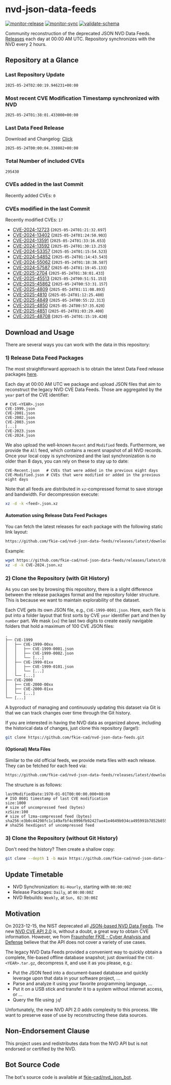 # nvd-json-data-feeds

[![monitor-release](https://github.com/fkie-cad/nvd-json-data-feeds/actions/workflows/monitor_release.yml/badge.svg)](https://github.com/fkie-cad/nvd-json-data-feeds/actions/workflows/monitor_release.yml)
[![monitor-sync](https://github.com/fkie-cad/nvd-json-data-feeds/actions/workflows/monitor_sync.yml/badge.svg)](https://github.com/fkie-cad/nvd-json-data-feeds/actions/workflows/monitor_sync.yml)
[![validate-schema](https://github.com/fkie-cad/nvd-json-data-feeds/actions/workflows/validate_schema.yml/badge.svg)](https://github.com/fkie-cad/nvd-json-data-feeds/actions/workflows/validate_schema.yml)

Community reconstruction of the deprecated JSON NVD Data Feeds.
[Releases](https://github.com/fkie-cad/nvd-json-data-feeds/releases/latest) each day at 00:00 AM UTC.
Repository synchronizes with the NVD every 2 hours.

## Repository at a Glance

### Last Repository Update

```plain
2025-05-24T02:00:19.946231+00:00
```

### Most recent CVE Modification Timestamp synchronized with NVD

```plain
2025-05-24T01:38:01.433000+00:00
```

### Last Data Feed Release

Download and Changelog: [Click](https://github.com/fkie-cad/nvd-json-data-feeds/releases/latest)

```plain
2025-05-24T00:00:04.338082+00:00
```

### Total Number of included CVEs

```plain
295430
```

### CVEs added in the last Commit

Recently added CVEs: `0`



### CVEs modified in the last Commit

Recently modified CVEs: `17`

- [CVE-2024-12723](CVE-2024/CVE-2024-127xx/CVE-2024-12723.json) (`2025-05-24T01:21:32.697`)
- [CVE-2024-13402](CVE-2024/CVE-2024-134xx/CVE-2024-13402.json) (`2025-05-24T01:24:50.903`)
- [CVE-2024-13591](CVE-2024/CVE-2024-135xx/CVE-2024-13591.json) (`2025-05-24T01:33:16.653`)
- [CVE-2024-13592](CVE-2024/CVE-2024-135xx/CVE-2024-13592.json) (`2025-05-24T01:30:13.253`)
- [CVE-2024-53357](CVE-2024/CVE-2024-533xx/CVE-2024-53357.json) (`2025-05-24T01:15:54.523`)
- [CVE-2024-54852](CVE-2024/CVE-2024-548xx/CVE-2024-54852.json) (`2025-05-24T01:14:43.543`)
- [CVE-2024-55062](CVE-2024/CVE-2024-550xx/CVE-2024-55062.json) (`2025-05-24T01:18:38.587`)
- [CVE-2024-57587](CVE-2024/CVE-2024-575xx/CVE-2024-57587.json) (`2025-05-24T01:19:45.133`)
- [CVE-2025-2704](CVE-2025/CVE-2025-27xx/CVE-2025-2704.json) (`2025-05-24T01:38:01.433`)
- [CVE-2025-45513](CVE-2025/CVE-2025-455xx/CVE-2025-45513.json) (`2025-05-24T00:51:51.153`)
- [CVE-2025-45862](CVE-2025/CVE-2025-458xx/CVE-2025-45862.json) (`2025-05-24T00:53:31.157`)
- [CVE-2025-4809](CVE-2025/CVE-2025-48xx/CVE-2025-4809.json) (`2025-05-24T01:11:08.893`)
- [CVE-2025-4810](CVE-2025/CVE-2025-48xx/CVE-2025-4810.json) (`2025-05-24T01:12:25.480`)
- [CVE-2025-4849](CVE-2025/CVE-2025-48xx/CVE-2025-4849.json) (`2025-05-24T00:55:22.313`)
- [CVE-2025-4850](CVE-2025/CVE-2025-48xx/CVE-2025-4850.json) (`2025-05-24T00:57:35.620`)
- [CVE-2025-4851](CVE-2025/CVE-2025-48xx/CVE-2025-4851.json) (`2025-05-24T01:03:29.400`)
- [CVE-2025-48708](CVE-2025/CVE-2025-487xx/CVE-2025-48708.json) (`2025-05-24T01:15:19.420`)


## Download and Usage

There are several ways you can work with the data in this repository:

### 1) Release Data Feed Packages

The most straightforward approach is to obtain the latest Data Feed release packages [here](https://github.com/fkie-cad/nvd-json-data-feeds/releases/latest).

Each day at 00:00 AM UTC we package and upload JSON files that aim to reconstruct the legacy NVD CVE Data Feeds.
Those are aggregated by the `year` part of the CVE identifier:

```
# CVE-<YEAR>.json
CVE-1999.json
CVE-2001.json
CVE-2002.json
CVE-2003.json
[...]
CVE-2023.json
CVE-2024.json
```

We also upload the well-known `Recent` and `Modified` feeds.
Furthermore, we provide the `All` feed, which contains a recent snapshot of all NVD records.
Once your local copy is synchronized and the last synchronization is no older than 8 days, you can rely on these to stay up to date:

```plain
CVE-Recent.json   # CVEs that were added in the previous eight days
CVE-Modified.json # CVEs that were modified or added in the previous eight days
```

Note that all feeds are distributed in `xz`-compressed format to save storage and bandwidth.
For decompression execute:

```sh
xz -d -k <feed>.json.xz
```

#### Automation using Release Data Feed Packages

You can fetch the latest releases for each package with the following static link layout:

```sh
https://github.com/fkie-cad/nvd-json-data-feeds/releases/latest/download/CVE-<YEAR>.json.xz
```

Example:

```sh
wget https://github.com/fkie-cad/nvd-json-data-feeds/releases/latest/download/CVE-2024.json.xz
xz -d -k CVE-2024.json.xz
```

### 2) Clone the Repository (with Git History)

As you can see by browsing this repository, there is a slight difference between the release packages format and the repository folder structure.
This is because we want to maintain explorability of the dataset.

Each CVE gets its own JSON file, e.g., `CVE-1999-0001.json`.
Here, each file is put into a folder layout that first sorts by CVE `year` identifier part and then by `number` part.
We mask (`xx`) the last two digits to create easily navigable folders that hold a maximum of 100 CVE JSON files:

```plain
.
├── CVE-1999
│   ├── CVE-1999-00xx
│   │   ├── CVE-1999-0001.json
│   │   ├── CVE-1999-0002.json
│   │   └── [...]
│   ├── CVE-1999-01xx
│   │   ├── CVE-1999-0101.json
│   │   └── [...]
│   └── [...]
├── CVE-2000
│   ├── CVE-2000-00xx
│   ├── CVE-2000-01xx
│   └── [...]
└── [...]
```

A byproduct of managing and continuously updating this dataset via Git is that we can track changes over time through the Git history.

If you are interested in having the NVD data as organized above, including the historical data of changes, just clone this repository (large!):

```sh
git clone https://github.com/fkie-cad/nvd-json-data-feeds.git
```

#### (Optional) Meta Files

Similar to the old official feeds, we provide meta files with each release. They can be fetched for each feed via:

```sh
https://github.com/fkie-cad/nvd-json-data-feeds/releases/latest/download/CVE-<YEAR>.meta
```

The structure is as follows:

```plain
lastModifiedDate:1970-01-01T00:00:00.000+00:00                          # ISO 8601 timestamp of last CVE modification
size:1000                                                               # size of uncompressed feed (bytes)
xzSize:100                                                              # size of lzma-compressed feed (bytes)
sha256:e3b0c44298fc1c149afbf4c8996fb92427ae41e4649b934ca495991b7852b855 # sha256 hexdigest of uncompressed feed
```

### 3) Clone the Repository (without Git History)

Don't need the history? Then create a shallow copy:

```sh
git clone --depth 1 -b main https://github.com/fkie-cad/nvd-json-data-feeds.git
```


## Update Timetable

* NVD Synchronization: `Bi-Hourly`, starting with `00:00:00Z`
* Release Packages: `Daily`, at `00:00:00Z`
* NVD Rebuilds: `Weekly`, at `Sun, 02:30:00Z`


## Motivation

On 2023-12-15, the NIST deprecated all [JSON-based NVD Data Feeds](https://nvd.nist.gov/vuln/data-feeds#divRetirementBanner-1).
The new [NVD CVE API 2.0](https://nvd.nist.gov/developers/vulnerabilities) is, without a doubt, a great way to obtain CVE information.
However, we from [Fraunhofer FKIE - Cyber Analysis and Defense](https://www.fkie.fraunhofer.de/en/departments/cad.html) believe that the API does not cover a variety of use cases.

The legacy NVD Data Feeds provided a convenient way to quickly obtain a complete, file-based offline database snapshot; just download the `CVE-<YEAR>.tar.gz`, decompress it, and use it as you please, e.g.:

- Put the JSON feed into a document-based database and quickly leverage upon that data in your software project, ...
- Parse and analyze it using your favorite programming language, ...
- Put it on a USB stick and transfer it to a system without internet access, or ...
- Query the file using `jq`!

Unfortunately, the new NVD API 2.0 adds complexity to this process.
We want to preserve ease of use by reconstructing these data sources.

## Non-Endorsement Clause

This project uses and redistributes data from the NVD API but is not endorsed or certified by the NVD.

## Bot Source Code

The bot's source code is available at [fkie-cad/nvd\_json\_bot](https://github.com/fkie-cad/nvd_json_bot).